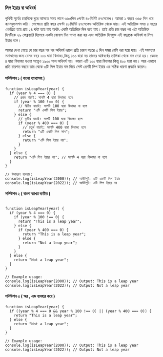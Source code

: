 ### লিপ ইয়ার বা অধিবর্ষ 
পৃথিবী সূর্যের চারদিকে ঘুরে আসতে সময় লাগে ৩৬৫দিন ৫ঘণ্টা ৪৮মিনিট ৪৭সেকেণ্ড। আমরা ১ বছরে ৩৬৫ দিন ধরে ক্যালকুলেশন করি। সেক্ষেত্রে প্রতি বছর ৫ঘণ্টা ৪৮মিনিট ৪৭সেকেণ্ড অতিরিক্ত থেকে যায়। এই অতিরিক্ত সময় ৪ বছরে একত্রিত হয়ে প্রায় ২৪ ঘন্টা হয়ে যায় অর্থাৎ একটি অতিরিক্ত দিন হয়ে যায়। তাই প্রতি চার বছর পর এই অতিরিক্ত দিনটিকে ২৯ ফেব্রুয়ারি হিসেবে একটা বোনাস দিন গণনা করা হয় এবং অতিরিক্ত দিনযুক্ত এই বছরকে অধিবর্ষ বা লিপ ইয়ার বলে। 

আবার দেখা গেছে যে চার বছর পর পর অধিবর্ষ ধরলে প্রতি চারশ বছরে ৩ দিন সময় বেশি ধরা হয়ে যায়। এই সমস্যার সমাধানের জন্য যেসব বছর ১০০ দ্বারা বিভাজ্য,কিন্তু ৪০০ দ্বারা নয় তাদের অধিবর্ষের তালিকা থেকে বাদ দেয়া হয়। যেমন: ৪ দ্বারা বিভাজ্য হওয়া সত্ত্বেও ১৯০০ সাল অধিবর্ষ নয়। কারণ এটি ১০০ দ্বারা বিভাজ্য কিন্তু ৪০০ দ্বারা নয়। আর এভাবে প্রতি চারশত বছরে তার থেকে ৩টি লিপ ইয়ার বাদ দিয়ে ‌সেন্ট গ্রেগরী লিপ ইয়ার এর সঠিক ধারণা প্রবর্তন করেন।


#### সলিউশন ১ ( বাংলা ব্যাখ্যাসহ )
```
function isLeapYear(year) {
  if (year % 4 === 0) {
    // প্রথম যাচাই: সালটি 4 দ্বারা বিভাজ্য হলে
    if (year % 100 !== 0) {
      // দ্বিতীয় যাচাই: সালটি 100 দ্বারা বিভাজ্য না হলে
      return "এটি একটি লিপ ইয়ার"; 
    } else {
      // তৃতীয় যাচাই: সালটি 100 দ্বারা বিভাজ্য হলে
      if (year % 400 === 0) {
        // চতুর্থ যাচাই: সালটি 400 দ্বারা বিভাজ্য হলে
        return "এটি একটি লিপ সাল"; 
      } else {
        return "এটি লিপ ইয়ার নয়"; 
      }
    }
  } else {
    return "এটি লিপ ইয়ার নয়"; // সালটি 4 দ্বারা বিভাজ্য না হলে
  }
}

// উদাহরণ ব্যবহার:
console.log(isLeapYear(2000)); // আউটপুট: এটি একটি লিপ ইয়ার
console.log(isLeapYear(2022)); // আউটপুট: এটি লিপ ইয়ার নয়

```
#### সলিউশন ২ ( বাংলা ব্যাখ্যা ব্যতীত )
```

function isLeapYear(year) {
  if (year % 4 === 0) {
    if (year % 100 !== 0) {
      return "This is a leap year";
    } else {
      if (year % 400 === 0) {
        return "This is a leap year";
      } else {
        return "Not a leap year";
      }
    }
  } else {
    return "Not a leap year";
  }
}

// Example usage:
console.log(isLeapYear(2000)); // Output: This is a leap year
console.log(isLeapYear(2022)); // Output: Not a leap year

```
#### সলিউশন ৩ ( অর , এন্ড ব্যবহার করে )

```
function isLeapYear(year) {
  if ((year % 4 === 0 && year % 100 !== 0) || (year % 400 === 0)) {
    return "This is a leap year";
  } else {
    return "Not a leap year";
  }
}

// Example usage:
console.log(isLeapYear(2000)); // Output: This is a leap year
console.log(isLeapYear(2022)); // Output: Not a leap year
```

